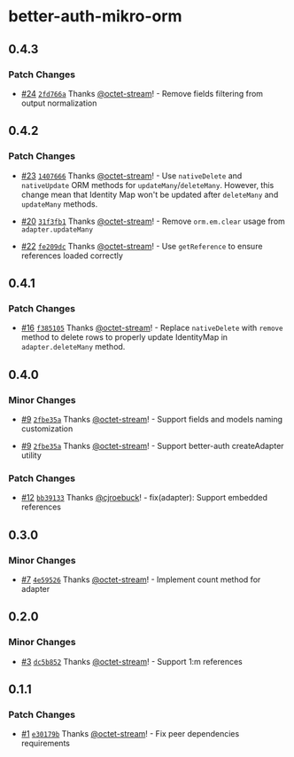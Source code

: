 # better-auth-mikro-orm

## 0.4.3

### Patch Changes

- [#24](https://github.com/octet-stream/better-auth-mikro-orm/pull/24) [`2fd766a`](https://github.com/octet-stream/better-auth-mikro-orm/commit/2fd766a48b297bd493f84e4f7d59e555afd9f893) Thanks [@octet-stream](https://github.com/octet-stream)! - Remove fields filtering from output normalization

## 0.4.2

### Patch Changes

- [#23](https://github.com/octet-stream/better-auth-mikro-orm/pull/23) [`1407666`](https://github.com/octet-stream/better-auth-mikro-orm/commit/1407666c313b687c7877dea0a4e0168f5e5b48df) Thanks [@octet-stream](https://github.com/octet-stream)! - Use `nativeDelete` and `nativeUpdate` ORM methods for `updateMany`/`deleteMany`. However, this change mean that Identity Map won't be updated after `deleteMany` and `updateMany` methods.

- [#20](https://github.com/octet-stream/better-auth-mikro-orm/pull/20) [`31f3fb1`](https://github.com/octet-stream/better-auth-mikro-orm/commit/31f3fb1c376c59f2ad83cc327e52fd35afb75af2) Thanks [@octet-stream](https://github.com/octet-stream)! - Remove `orm.em.clear` usage from `adapter.updateMany`

- [#22](https://github.com/octet-stream/better-auth-mikro-orm/pull/22) [`fe209dc`](https://github.com/octet-stream/better-auth-mikro-orm/commit/fe209dc013d2ec789215bda77ef48e7e887687d1) Thanks [@octet-stream](https://github.com/octet-stream)! - Use `getReference` to ensure references loaded correctly

## 0.4.1

### Patch Changes

- [#16](https://github.com/octet-stream/better-auth-mikro-orm/pull/16) [`f385105`](https://github.com/octet-stream/better-auth-mikro-orm/commit/f385105778ab10f511aa5315bf6b8890dfbb573a) Thanks [@octet-stream](https://github.com/octet-stream)! - Replace `nativeDelete` with `remove` method to delete rows to properly update IdentityMap in `adapter.deleteMany` method.

## 0.4.0

### Minor Changes

- [#9](https://github.com/octet-stream/better-auth-mikro-orm/pull/9) [`2fbe35a`](https://github.com/octet-stream/better-auth-mikro-orm/commit/2fbe35a86d2881debdd3f94d78474438c3023150) Thanks [@octet-stream](https://github.com/octet-stream)! - Support fields and models naming customization

- [#9](https://github.com/octet-stream/better-auth-mikro-orm/pull/9) [`2fbe35a`](https://github.com/octet-stream/better-auth-mikro-orm/commit/2fbe35a86d2881debdd3f94d78474438c3023150) Thanks [@octet-stream](https://github.com/octet-stream)! - Support better-auth createAdapter utility

### Patch Changes

- [#12](https://github.com/octet-stream/better-auth-mikro-orm/pull/12) [`bb39133`](https://github.com/octet-stream/better-auth-mikro-orm/commit/bb39133dd25e16fe9608effe72ff8015c2a15a36) Thanks [@cjroebuck](https://github.com/cjroebuck)! - fix(adapter): Support embedded references

## 0.3.0

### Minor Changes

- [#7](https://github.com/octet-stream/better-auth-mikro-orm/pull/7) [`4e59526`](https://github.com/octet-stream/better-auth-mikro-orm/commit/4e59526770fbcdd4c0fb57c9fcbee1838bdd2cd6) Thanks [@octet-stream](https://github.com/octet-stream)! - Implement count method for adapter

## 0.2.0

### Minor Changes

- [#3](https://github.com/octet-stream/better-auth-mikro-orm/pull/3) [`dc5b852`](https://github.com/octet-stream/better-auth-mikro-orm/commit/dc5b8524cee45b82eddbef8b40c3bc9d1a7f5df9) Thanks [@octet-stream](https://github.com/octet-stream)! - Support 1:m references

## 0.1.1

### Patch Changes

- [#1](https://github.com/octet-stream/better-auth-mikro-orm/pull/1) [`e30179b`](https://github.com/octet-stream/better-auth-mikro-orm/commit/e30179bf4690393f48bf266e94b0d7f3e36bf037) Thanks [@octet-stream](https://github.com/octet-stream)! - Fix peer dependencies requirements
